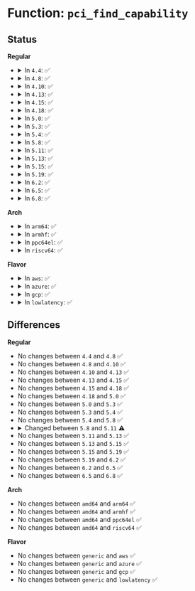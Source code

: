 # Function: <code>pci_find_capability</code>

## Status
<b>Regular</b>
<ul>
<li>
<details>
<summary>In <code>4.4</code>: ✅</summary>

```c
int pci_find_capability(struct pci_dev *dev, int cap);
```

**Collision:** Unique Global

**Inline:** No

**Transformation:** False

**Instances:**

```
In drivers/pci/pci.c (ffffffff81435000)
Location: drivers/pci/pci.c:237
Inline: False
Direct callers:
  - drivers/pci/access.c:pci_vpd_pci22_init
  - drivers/pci/probe.c:set_pcie_port_type
  - drivers/pci/probe.c:pci_cfg_space_size
  - drivers/pci/probe.c:pci_setup_device
  - drivers/pci/probe.c:pci_add_new_bus
  - drivers/pci/probe.c:pci_add_new_bus
  - drivers/pci/probe.c:pci_add_new_bus
  - drivers/pci/pci.c:pcix_get_mmrbc
  - drivers/pci/pci.c:pcix_get_max_mmrbc
  - drivers/pci/pci.c:pcix_set_mmrbc
  - drivers/pci/pci.c:pci_pm_init
  - drivers/pci/pci.c:pci_ea_init
  - drivers/pci/quirks.c:quirk_intel_qat_vf_cap
  - drivers/pci/quirks.c:quirk_intel_qat_vf_cap
  - drivers/virtio/virtio_pci_modern.c:virtio_pci_modern_probe
  - drivers/virtio/virtio_pci_modern.c:virtio_pci_modern_probe
  - drivers/virtio/virtio_pci_modern.c:virtio_pci_modern_probe
  - drivers/virtio/virtio_pci_modern.c:virtio_pci_modern_probe
  - drivers/char/agp/generic.c:agp_collect_device_status
  - drivers/char/agp/generic.c:agp_device_command
  - drivers/char/agp/isoch.c:agp_3_5_enable
  - drivers/char/agp/amd64-agp.c:agp_amd64_probe
  - drivers/char/agp/intel-agp.c:agp_intel_probe
  - drivers/char/agp/via-agp.c:agp_via_probe
  - drivers/usb/host/ehci-pci.c:ehci_pci_setup
```
**Symbols:**

```
ffffffff81435000-ffffffff81435073: pci_find_capability (STB_GLOBAL)
```
</details>
</li>
<li>
<details>
<summary>In <code>4.8</code>: ✅</summary>

```c
int pci_find_capability(struct pci_dev *dev, int cap);
```

**Collision:** Unique Global

**Inline:** No

**Transformation:** False

**Instances:**

```
In drivers/pci/pci.c (ffffffff81480960)
Location: drivers/pci/pci.c:258
Inline: False
Direct callers:
  - drivers/pci/access.c:pci_vpd_init
  - drivers/pci/probe.c:pci_device_add
  - drivers/pci/probe.c:pci_device_add
  - drivers/pci/probe.c:pci_setup_device
  - drivers/pci/probe.c:set_pcie_port_type
  - drivers/pci/probe.c:pci_add_new_bus
  - drivers/pci/probe.c:pci_add_new_bus
  - drivers/pci/probe.c:pci_add_new_bus
  - drivers/pci/pci.c:pcix_set_mmrbc
  - drivers/pci/pci.c:pcix_get_mmrbc
  - drivers/pci/pci.c:pcix_get_max_mmrbc
  - drivers/pci/pci.c:pci_ea_init
  - drivers/pci/pci.c:pci_pm_init
  - drivers/pci/quirks.c:quirk_intel_qat_vf_cap
  - drivers/pci/quirks.c:quirk_intel_qat_vf_cap
  - drivers/virtio/virtio_pci_modern.c:virtio_pci_modern_probe
  - drivers/virtio/virtio_pci_modern.c:virtio_pci_modern_probe
  - drivers/virtio/virtio_pci_modern.c:virtio_pci_modern_probe
  - drivers/virtio/virtio_pci_modern.c:virtio_pci_modern_probe
  - drivers/char/agp/generic.c:agp_device_command
  - drivers/char/agp/generic.c:agp_collect_device_status
  - drivers/char/agp/isoch.c:agp_3_5_enable
  - drivers/char/agp/amd64-agp.c:agp_amd64_probe
  - drivers/char/agp/intel-agp.c:agp_intel_probe
  - drivers/char/agp/via-agp.c:agp_via_probe
  - drivers/usb/host/ehci-pci.c:ehci_pci_setup
```
**Symbols:**

```
ffffffff81480960-ffffffff814809d3: pci_find_capability (STB_GLOBAL)
```
</details>
</li>
<li>
<details>
<summary>In <code>4.10</code>: ✅</summary>

```c
int pci_find_capability(struct pci_dev *dev, int cap);
```

**Collision:** Unique Global

**Inline:** No

**Transformation:** False

**Instances:**

```
In drivers/pci/pci.c (ffffffff814a2020)
Location: drivers/pci/pci.c:258
Inline: False
Direct callers:
  - drivers/pci/access.c:pci_vpd_init
  - drivers/pci/probe.c:pci_device_add
  - drivers/pci/probe.c:pci_device_add
  - drivers/pci/probe.c:pci_setup_device
  - drivers/pci/probe.c:set_pcie_port_type
  - drivers/pci/probe.c:pci_add_new_bus
  - drivers/pci/probe.c:pci_add_new_bus
  - drivers/pci/probe.c:pci_add_new_bus
  - drivers/pci/pci.c:pcix_set_mmrbc
  - drivers/pci/pci.c:pcix_get_mmrbc
  - drivers/pci/pci.c:pcix_get_max_mmrbc
  - drivers/pci/pci.c:pci_ea_init
  - drivers/pci/pci.c:pci_pm_init
  - drivers/pci/quirks.c:quirk_intel_qat_vf_cap
  - drivers/pci/quirks.c:quirk_intel_qat_vf_cap
  - drivers/virtio/virtio_pci_modern.c:virtio_pci_modern_probe
  - drivers/virtio/virtio_pci_modern.c:virtio_pci_modern_probe
  - drivers/virtio/virtio_pci_modern.c:virtio_pci_modern_probe
  - drivers/virtio/virtio_pci_modern.c:virtio_pci_modern_probe
  - drivers/char/agp/generic.c:agp_device_command
  - drivers/char/agp/generic.c:agp_collect_device_status
  - drivers/char/agp/isoch.c:agp_3_5_enable
  - drivers/char/agp/amd64-agp.c:agp_amd64_probe
  - drivers/char/agp/intel-agp.c:agp_intel_probe
  - drivers/char/agp/via-agp.c:agp_via_probe
  - drivers/usb/host/ehci-pci.c:ehci_pci_setup
```
**Symbols:**

```
ffffffff814a2020-ffffffff814a2093: pci_find_capability (STB_GLOBAL)
```
</details>
</li>
<li>
<details>
<summary>In <code>4.13</code>: ✅</summary>

```c
int pci_find_capability(struct pci_dev *dev, int cap);
```

**Collision:** Unique Global

**Inline:** No

**Transformation:** False

**Instances:**

```
In drivers/pci/pci.c (ffffffff814abdd0)
Location: drivers/pci/pci.c:260
Inline: False
Direct callers:
  - drivers/pci/access.c:pci_vpd_init
  - drivers/pci/probe.c:pci_device_add
  - drivers/pci/probe.c:pci_device_add
  - drivers/pci/probe.c:pci_configure_device
  - drivers/pci/probe.c:pci_setup_device
  - drivers/pci/probe.c:set_pcie_port_type
  - drivers/pci/probe.c:pci_add_new_bus
  - drivers/pci/probe.c:pci_add_new_bus
  - drivers/pci/probe.c:pci_add_new_bus
  - drivers/pci/pci.c:pcix_set_mmrbc
  - drivers/pci/pci.c:pcix_get_mmrbc
  - drivers/pci/pci.c:pcix_get_max_mmrbc
  - drivers/pci/pci.c:pci_af_flr
  - drivers/pci/pci.c:pci_ea_init
  - drivers/pci/pci.c:pci_pm_init
  - drivers/pci/quirks.c:quirk_intel_qat_vf_cap
  - drivers/pci/quirks.c:quirk_intel_qat_vf_cap
  - drivers/virtio/virtio_pci_modern.c:virtio_pci_modern_probe
  - drivers/virtio/virtio_pci_modern.c:virtio_pci_modern_probe
  - drivers/virtio/virtio_pci_modern.c:virtio_pci_modern_probe
  - drivers/virtio/virtio_pci_modern.c:virtio_pci_modern_probe
  - drivers/char/agp/generic.c:agp_device_command
  - drivers/char/agp/generic.c:agp_collect_device_status
  - drivers/char/agp/isoch.c:agp_3_5_enable
  - drivers/char/agp/amd64-agp.c:agp_amd64_probe
  - drivers/char/agp/intel-agp.c:agp_intel_probe
  - drivers/char/agp/via-agp.c:agp_via_probe
  - drivers/usb/host/ehci-pci.c:ehci_pci_setup
```
**Symbols:**

```
ffffffff814abdd0-ffffffff814abe43: pci_find_capability (STB_GLOBAL)
```
</details>
</li>
<li>
<details>
<summary>In <code>4.15</code>: ✅</summary>

```c
int pci_find_capability(struct pci_dev *dev, int cap);
```

**Collision:** Unique Global

**Inline:** No

**Transformation:** False

**Instances:**

```
In drivers/pci/pci.c (ffffffff814eaea0)
Location: drivers/pci/pci.c:261
Inline: False
Direct callers:
  - drivers/pci/access.c:pci_vpd_init
  - drivers/pci/probe.c:pci_device_add
  - drivers/pci/probe.c:pci_device_add
  - drivers/pci/probe.c:pci_configure_device
  - drivers/pci/probe.c:pci_setup_device
  - drivers/pci/probe.c:set_pcie_port_type
  - drivers/pci/probe.c:pci_add_new_bus
  - drivers/pci/probe.c:pci_add_new_bus
  - drivers/pci/probe.c:pci_add_new_bus
  - drivers/pci/pci.c:pcix_set_mmrbc
  - drivers/pci/pci.c:pcix_get_mmrbc
  - drivers/pci/pci.c:pcix_get_max_mmrbc
  - drivers/pci/pci.c:pci_af_flr
  - drivers/pci/pci.c:pci_ea_init
  - drivers/pci/pci.c:pci_pm_init
  - drivers/pci/quirks.c:quirk_intel_qat_vf_cap
  - drivers/pci/quirks.c:quirk_intel_qat_vf_cap
  - drivers/virtio/virtio_pci_modern.c:virtio_pci_modern_probe
  - drivers/virtio/virtio_pci_modern.c:virtio_pci_modern_probe
  - drivers/virtio/virtio_pci_modern.c:virtio_pci_modern_probe
  - drivers/virtio/virtio_pci_modern.c:virtio_pci_modern_probe
  - drivers/char/agp/generic.c:agp_device_command
  - drivers/char/agp/generic.c:agp_collect_device_status
  - drivers/char/agp/isoch.c:agp_3_5_enable
  - drivers/char/agp/amd64-agp.c:agp_amd64_probe
  - drivers/char/agp/intel-agp.c:agp_intel_probe
  - drivers/char/agp/via-agp.c:agp_via_probe
  - drivers/usb/host/ehci-pci.c:ehci_pci_setup
```
**Symbols:**

```
ffffffff814eaea0-ffffffff814eaf13: pci_find_capability (STB_GLOBAL)
```
</details>
</li>
<li>
<details>
<summary>In <code>4.18</code>: ✅</summary>

```c
int pci_find_capability(struct pci_dev *dev, int cap);
```

**Collision:** Unique Global

**Inline:** No

**Transformation:** False

**Instances:**

```
In drivers/pci/pci.c (ffffffff8151a450)
Location: drivers/pci/pci.c:273
Inline: False
Direct callers:
  - drivers/pci/probe.c:pci_device_add
  - drivers/pci/probe.c:pci_device_add
  - drivers/pci/probe.c:pci_configure_device
  - drivers/pci/probe.c:pci_setup_device
  - drivers/pci/probe.c:set_pcie_port_type
  - drivers/pci/probe.c:pci_add_new_bus
  - drivers/pci/probe.c:pci_add_new_bus
  - drivers/pci/probe.c:pci_add_new_bus
  - drivers/pci/probe.c:pci_add_new_bus
  - drivers/pci/pci.c:pcix_set_mmrbc
  - drivers/pci/pci.c:pcix_get_mmrbc
  - drivers/pci/pci.c:pcix_get_max_mmrbc
  - drivers/pci/pci.c:pci_af_flr
  - drivers/pci/pci.c:pci_ea_init
  - drivers/pci/pci.c:pci_pm_init
  - drivers/pci/vpd.c:pci_vpd_init
  - drivers/pci/quirks.c:quirk_intel_qat_vf_cap
  - drivers/pci/quirks.c:quirk_intel_qat_vf_cap
  - drivers/pci/hotplug/shpchp_hpc.c:shpc_init
  - drivers/pci/pci-acpi.c:shpchp_is_native
  - drivers/virtio/virtio_pci_modern.c:virtio_pci_modern_probe
  - drivers/virtio/virtio_pci_modern.c:virtio_pci_modern_probe
  - drivers/virtio/virtio_pci_modern.c:virtio_pci_modern_probe
  - drivers/virtio/virtio_pci_modern.c:virtio_pci_modern_probe
  - drivers/char/agp/generic.c:agp_device_command
  - drivers/char/agp/generic.c:agp_collect_device_status
  - drivers/char/agp/isoch.c:agp_3_5_enable
  - drivers/char/agp/amd64-agp.c:agp_amd64_probe
  - drivers/char/agp/intel-agp.c:agp_intel_probe
  - drivers/char/agp/via-agp.c:agp_via_probe
  - drivers/usb/host/ehci-pci.c:ehci_pci_setup
```
**Symbols:**

```
ffffffff8151a450-ffffffff8151a4c5: pci_find_capability (STB_GLOBAL)
```
</details>
</li>
<li>
<details>
<summary>In <code>5.0</code>: ✅</summary>

```c
int pci_find_capability(struct pci_dev *dev, int cap);
```

**Collision:** Unique Global

**Inline:** No

**Transformation:** False

**Instances:**

```
In drivers/pci/pci.c (ffffffff815301b0)
Location: drivers/pci/pci.c:439
Inline: False
Direct callers:
  - drivers/pci/probe.c:pci_device_add
  - drivers/pci/probe.c:pci_device_add
  - drivers/pci/probe.c:pci_configure_device
  - drivers/pci/probe.c:pci_setup_device
  - drivers/pci/probe.c:set_pcie_port_type
  - drivers/pci/probe.c:pci_add_new_bus
  - drivers/pci/probe.c:pci_add_new_bus
  - drivers/pci/probe.c:pci_add_new_bus
  - drivers/pci/probe.c:pci_add_new_bus
  - drivers/pci/pci.c:pcix_set_mmrbc
  - drivers/pci/pci.c:pcix_get_mmrbc
  - drivers/pci/pci.c:pcix_get_max_mmrbc
  - drivers/pci/pci.c:pci_af_flr
  - drivers/pci/pci.c:pci_ea_init
  - drivers/pci/pci.c:pci_pm_init
  - drivers/pci/vpd.c:pci_vpd_init
  - drivers/pci/quirks.c:quirk_intel_qat_vf_cap
  - drivers/pci/quirks.c:quirk_intel_qat_vf_cap
  - drivers/pci/hotplug/shpchp_hpc.c:shpc_init
  - drivers/virtio/virtio_pci_modern.c:virtio_pci_modern_probe
  - drivers/virtio/virtio_pci_modern.c:virtio_pci_modern_probe
  - drivers/virtio/virtio_pci_modern.c:virtio_pci_modern_probe
  - drivers/virtio/virtio_pci_modern.c:virtio_pci_modern_probe
  - drivers/char/agp/generic.c:agp_device_command
  - drivers/char/agp/generic.c:agp_collect_device_status
  - drivers/char/agp/isoch.c:agp_3_5_enable
  - drivers/char/agp/amd64-agp.c:agp_amd64_probe
  - drivers/char/agp/intel-agp.c:agp_intel_probe
  - drivers/char/agp/via-agp.c:agp_via_probe
  - drivers/usb/host/ehci-pci.c:ehci_pci_setup
```
**Symbols:**

```
ffffffff815301b0-ffffffff81530225: pci_find_capability (STB_GLOBAL)
```
</details>
</li>
<li>
<details>
<summary>In <code>5.3</code>: ✅</summary>

```c
int pci_find_capability(struct pci_dev *dev, int cap);
```

**Collision:** Unique Global

**Inline:** No

**Transformation:** False

**Instances:**

```
In drivers/pci/pci.c (ffffffff8155f990)
Location: drivers/pci/pci.c:439
Inline: False
Direct callers:
  - drivers/pci/probe.c:pci_device_add
  - drivers/pci/probe.c:pci_device_add
  - drivers/pci/probe.c:program_hpx_type3
  - drivers/pci/probe.c:pci_setup_device
  - drivers/pci/probe.c:set_pcie_port_type
  - drivers/pci/probe.c:pci_scan_bridge_extend
  - drivers/pci/probe.c:pci_add_new_bus
  - drivers/pci/probe.c:pci_add_new_bus
  - drivers/pci/probe.c:pci_add_new_bus
  - drivers/pci/probe.c:pci_add_new_bus
  - drivers/pci/pci.c:pcix_set_mmrbc
  - drivers/pci/pci.c:pcix_get_mmrbc
  - drivers/pci/pci.c:pcix_get_max_mmrbc
  - drivers/pci/pci.c:pci_af_flr
  - drivers/pci/pci.c:pci_ea_init
  - drivers/pci/pci.c:pci_pm_init
  - drivers/pci/vpd.c:pci_vpd_init
  - drivers/pci/quirks.c:quirk_intel_qat_vf_cap
  - drivers/pci/quirks.c:quirk_intel_qat_vf_cap
  - drivers/pci/hotplug/shpchp_hpc.c:shpc_init
  - drivers/virtio/virtio_pci_modern.c:virtio_pci_modern_probe
  - drivers/virtio/virtio_pci_modern.c:virtio_pci_modern_probe
  - drivers/virtio/virtio_pci_modern.c:virtio_pci_modern_probe
  - drivers/virtio/virtio_pci_modern.c:virtio_pci_modern_probe
  - drivers/char/agp/generic.c:agp_device_command
  - drivers/char/agp/generic.c:agp_collect_device_status
  - drivers/char/agp/isoch.c:agp_3_5_enable
  - drivers/char/agp/amd64-agp.c:agp_amd64_probe
  - drivers/char/agp/intel-agp.c:agp_intel_probe
  - drivers/char/agp/via-agp.c:agp_via_probe
  - drivers/usb/host/ehci-pci.c:ehci_pci_setup
```
**Symbols:**

```
ffffffff8155f990-ffffffff8155fa05: pci_find_capability (STB_GLOBAL)
```
</details>
</li>
<li>
<details>
<summary>In <code>5.4</code>: ✅</summary>

```c
int pci_find_capability(struct pci_dev *dev, int cap);
```

**Collision:** Unique Global

**Inline:** No

**Transformation:** False

**Instances:**

```
In drivers/pci/pci.c (ffffffff81580ad0)
Location: drivers/pci/pci.c:439
Inline: False
Direct callers:
  - drivers/pci/probe.c:pci_device_add
  - drivers/pci/probe.c:pci_device_add
  - drivers/pci/probe.c:pci_setup_device
  - drivers/pci/probe.c:set_pcie_port_type
  - drivers/pci/probe.c:pci_scan_bridge_extend
  - drivers/pci/probe.c:pci_add_new_bus
  - drivers/pci/probe.c:pci_add_new_bus
  - drivers/pci/probe.c:pci_add_new_bus
  - drivers/pci/probe.c:pci_add_new_bus
  - drivers/pci/pci.c:pcix_set_mmrbc
  - drivers/pci/pci.c:pcix_get_mmrbc
  - drivers/pci/pci.c:pcix_get_max_mmrbc
  - drivers/pci/pci.c:pci_af_flr
  - drivers/pci/pci.c:pci_ea_init
  - drivers/pci/pci.c:pci_pm_init
  - drivers/pci/vpd.c:pci_vpd_init
  - drivers/pci/pci-acpi.c:pci_acpi_program_hp_params
  - drivers/pci/quirks.c:quirk_intel_qat_vf_cap
  - drivers/pci/quirks.c:quirk_intel_qat_vf_cap
  - drivers/pci/hotplug/shpchp_hpc.c:shpc_init
  - drivers/virtio/virtio_pci_modern.c:virtio_pci_modern_probe
  - drivers/virtio/virtio_pci_modern.c:virtio_pci_modern_probe
  - drivers/virtio/virtio_pci_modern.c:virtio_pci_modern_probe
  - drivers/virtio/virtio_pci_modern.c:virtio_pci_modern_probe
  - drivers/char/agp/generic.c:agp_device_command
  - drivers/char/agp/generic.c:agp_collect_device_status
  - drivers/char/agp/isoch.c:agp_3_5_enable
  - drivers/char/agp/amd64-agp.c:agp_amd64_probe
  - drivers/char/agp/intel-agp.c:agp_intel_probe
  - drivers/char/agp/via-agp.c:agp_via_probe
  - drivers/usb/host/ehci-pci.c:ehci_pci_setup
```
**Symbols:**

```
ffffffff81580ad0-ffffffff81580b45: pci_find_capability (STB_GLOBAL)
```
</details>
</li>
<li>
<details>
<summary>In <code>5.8</code>: ✅</summary>

```c
int pci_find_capability(struct pci_dev *dev, int cap);
```

**Collision:** Unique Global

**Inline:** No

**Transformation:** False

**Instances:**

```
In drivers/pci/pci.c (ffffffff81626b10)
Location: drivers/pci/pci.c:471
Inline: False
Direct callers:
  - drivers/pci/probe.c:pci_setup_device
  - drivers/pci/probe.c:pci_msi_setup_pci_dev
  - drivers/pci/probe.c:pci_msi_setup_pci_dev
  - drivers/pci/probe.c:set_pcie_port_type
  - drivers/pci/probe.c:pci_scan_bridge_extend
  - drivers/pci/probe.c:pci_alloc_child_bus
  - drivers/pci/probe.c:pci_set_bus_speed
  - drivers/pci/probe.c:pci_set_bus_speed
  - drivers/pci/probe.c:pci_set_bus_speed
  - drivers/pci/pci.c:pcix_set_mmrbc
  - drivers/pci/pci.c:pcix_get_mmrbc
  - drivers/pci/pci.c:pcix_get_max_mmrbc
  - drivers/pci/pci.c:pci_af_flr
  - drivers/pci/pci.c:pci_ea_init
  - drivers/pci/pci.c:pci_pm_init
  - drivers/pci/pci.c:pci_save_state
  - drivers/pci/vpd.c:pci_vpd_init
  - drivers/pci/pci-acpi.c:acpi_run_hpx
  - drivers/pci/pci-acpi.c:program_hpx_type3_register
  - drivers/pci/quirks.c:quirk_intel_qat_vf_cap
  - drivers/pci/quirks.c:quirk_intel_qat_vf_cap
  - drivers/pci/hotplug/shpchp_core.c:shpc_probe
  - drivers/pci/hotplug/shpchp_hpc.c:shpc_init
  - drivers/virtio/virtio_pci_modern.c:virtio_pci_modern_probe
  - drivers/virtio/virtio_pci_modern.c:virtio_pci_modern_probe
  - drivers/virtio/virtio_pci_modern.c:virtio_pci_modern_probe
  - drivers/virtio/virtio_pci_modern.c:virtio_pci_modern_probe
  - drivers/char/agp/generic.c:agp_device_command
  - drivers/char/agp/generic.c:agp_collect_device_status
  - drivers/char/agp/isoch.c:agp_3_5_enable
  - drivers/char/agp/amd64-agp.c:agp_amd64_probe
  - drivers/char/agp/intel-agp.c:agp_intel_probe
  - drivers/char/agp/via-agp.c:agp_via_probe
  - drivers/usb/host/ehci-pci.c:ehci_pci_setup
```
**Symbols:**

```
ffffffff81626b10-ffffffff81626bac: pci_find_capability (STB_GLOBAL)
```
</details>
</li>
<li>
<details>
<summary>In <code>5.11</code>: ✅</summary>

```c
u8 pci_find_capability(struct pci_dev *dev, int cap);
```

**Collision:** Unique Global

**Inline:** No

**Transformation:** False

**Instances:**

```
In drivers/pci/pci.c (ffffffff8164c780)
Location: drivers/pci/pci.c:480
Inline: False
Direct callers:
  - drivers/pci/probe.c:pci_setup_device
  - drivers/pci/probe.c:set_pcie_port_type
  - drivers/pci/probe.c:pci_scan_bridge_extend
  - drivers/pci/probe.c:pci_alloc_child_bus
  - drivers/pci/probe.c:pci_set_bus_speed
  - drivers/pci/probe.c:pci_set_bus_speed
  - drivers/pci/probe.c:pci_set_bus_speed
  - drivers/pci/pci.c:pcix_set_mmrbc
  - drivers/pci/pci.c:pcix_get_mmrbc
  - drivers/pci/pci.c:pcix_get_max_mmrbc
  - drivers/pci/pci.c:pci_af_flr
  - drivers/pci/pci.c:pci_ea_init
  - drivers/pci/pci.c:pci_pm_init
  - drivers/pci/pci.c:pci_save_state
  - drivers/pci/vpd.c:pci_vpd_init
  - drivers/pci/msi.c:pci_msix_init
  - drivers/pci/msi.c:pci_msi_init
  - drivers/pci/pci-acpi.c:acpi_run_hpx
  - drivers/pci/pci-acpi.c:program_hpx_type3_register
  - drivers/pci/quirks.c:quirk_intel_qat_vf_cap
  - drivers/pci/quirks.c:quirk_intel_qat_vf_cap
  - drivers/pci/hotplug/shpchp_core.c:shpc_probe
  - drivers/pci/hotplug/shpchp_hpc.c:shpc_init
  - drivers/virtio/virtio_pci_modern.c:virtio_pci_modern_probe
  - drivers/virtio/virtio_pci_modern.c:virtio_pci_modern_probe
  - drivers/virtio/virtio_pci_modern.c:virtio_pci_modern_probe
  - drivers/virtio/virtio_pci_modern.c:virtio_pci_modern_probe
  - drivers/virtio/virtio_pci_modern.c:virtio_pci_find_shm_cap
  - drivers/char/agp/generic.c:agp_device_command
  - drivers/char/agp/generic.c:agp_collect_device_status
  - drivers/char/agp/isoch.c:agp_3_5_enable
  - drivers/char/agp/amd64-agp.c:agp_amd64_probe
  - drivers/char/agp/intel-agp.c:agp_intel_probe
  - drivers/char/agp/via-agp.c:agp_via_probe
  - drivers/usb/host/ehci-pci.c:ehci_pci_setup
```
**Symbols:**

```
ffffffff8164c780-ffffffff8164c81c: pci_find_capability (STB_GLOBAL)
```
</details>
</li>
<li>
<details>
<summary>In <code>5.13</code>: ✅</summary>

```c
u8 pci_find_capability(struct pci_dev *dev, int cap);
```

**Collision:** Unique Global

**Inline:** No

**Transformation:** False

**Instances:**

```
In drivers/pci/pci.c (ffffffff8162f300)
Location: drivers/pci/pci.c:480
Inline: False
Direct callers:
  - arch/x86/hyperv/irqdomain.c:hv_build_pci_dev_id
  - drivers/pci/probe.c:pci_setup_device
  - drivers/pci/probe.c:set_pcie_port_type
  - drivers/pci/probe.c:pci_scan_bridge_extend
  - drivers/pci/probe.c:pci_alloc_child_bus
  - drivers/pci/probe.c:pci_set_bus_speed
  - drivers/pci/probe.c:pci_set_bus_speed
  - drivers/pci/probe.c:pci_set_bus_speed
  - drivers/pci/pci.c:pcix_set_mmrbc
  - drivers/pci/pci.c:pcix_get_mmrbc
  - drivers/pci/pci.c:pcix_get_max_mmrbc
  - drivers/pci/pci.c:pci_af_flr
  - drivers/pci/pci.c:pci_ea_init
  - drivers/pci/pci.c:pci_pm_init
  - drivers/pci/pci.c:pci_save_state
  - drivers/pci/vpd.c:pci_vpd_init
  - drivers/pci/msi.c:pci_msix_init
  - drivers/pci/msi.c:pci_msi_init
  - drivers/pci/pci-acpi.c:acpi_run_hpx
  - drivers/pci/pci-acpi.c:program_hpx_type3_register
  - drivers/pci/quirks.c:quirk_intel_qat_vf_cap
  - drivers/pci/quirks.c:quirk_intel_qat_vf_cap
  - drivers/pci/hotplug/shpchp_core.c:shpc_probe
  - drivers/pci/hotplug/shpchp_hpc.c:shpc_init
  - drivers/virtio/virtio_pci_modern_dev.c:vp_modern_probe
  - drivers/virtio/virtio_pci_modern_dev.c:vp_modern_probe
  - drivers/virtio/virtio_pci_modern_dev.c:vp_modern_probe
  - drivers/virtio/virtio_pci_modern_dev.c:vp_modern_probe
  - drivers/virtio/virtio_pci_modern.c:vp_get_shm_region
  - drivers/char/agp/generic.c:agp_device_command
  - drivers/char/agp/generic.c:agp_collect_device_status
  - drivers/char/agp/isoch.c:agp_3_5_enable
  - drivers/char/agp/amd64-agp.c:agp_amd64_probe
  - drivers/char/agp/intel-agp.c:agp_intel_probe
  - drivers/char/agp/via-agp.c:agp_via_probe
  - drivers/usb/host/ehci-pci.c:ehci_pci_setup
```
**Symbols:**

```
ffffffff8162f300-ffffffff8162f39c: pci_find_capability (STB_GLOBAL)
```
</details>
</li>
<li>
<details>
<summary>In <code>5.15</code>: ✅</summary>

```c
u8 pci_find_capability(struct pci_dev *dev, int cap);
```

**Collision:** Unique Global

**Inline:** No

**Transformation:** False

**Instances:**

```
In drivers/pci/pci.c (ffffffff8169ee90)
Location: drivers/pci/pci.c:490
Inline: False
Direct callers:
  - arch/x86/hyperv/irqdomain.c:hv_build_pci_dev_id
  - drivers/pci/probe.c:pci_setup_device
  - drivers/pci/probe.c:set_pcie_port_type
  - drivers/pci/probe.c:pci_scan_bridge_extend
  - drivers/pci/probe.c:pci_alloc_child_bus
  - drivers/pci/probe.c:pci_set_bus_speed
  - drivers/pci/probe.c:pci_set_bus_speed
  - drivers/pci/probe.c:pci_set_bus_speed
  - drivers/pci/pci.c:pcix_set_mmrbc
  - drivers/pci/pci.c:pcix_get_mmrbc
  - drivers/pci/pci.c:pcix_get_max_mmrbc
  - drivers/pci/pci.c:pci_af_flr
  - drivers/pci/pci.c:pci_ea_init
  - drivers/pci/pci.c:pci_pm_init
  - drivers/pci/pci.c:pci_save_state
  - drivers/pci/vpd.c:pci_vpd_init
  - drivers/pci/msi.c:pci_msix_init
  - drivers/pci/msi.c:pci_msi_init
  - drivers/pci/pci-acpi.c:acpi_run_hpx
  - drivers/pci/pci-acpi.c:program_hpx_type3_register
  - drivers/pci/quirks.c:quirk_intel_qat_vf_cap
  - drivers/pci/quirks.c:quirk_intel_qat_vf_cap
  - drivers/pci/hotplug/shpchp_core.c:shpc_probe
  - drivers/pci/hotplug/shpchp_hpc.c:shpc_init
  - drivers/virtio/virtio_pci_modern_dev.c:vp_modern_probe
  - drivers/virtio/virtio_pci_modern_dev.c:vp_modern_probe
  - drivers/virtio/virtio_pci_modern_dev.c:vp_modern_probe
  - drivers/virtio/virtio_pci_modern_dev.c:vp_modern_probe
  - drivers/virtio/virtio_pci_modern.c:vp_get_shm_region
  - drivers/char/agp/generic.c:agp_device_command
  - drivers/char/agp/generic.c:agp_collect_device_status
  - drivers/char/agp/isoch.c:agp_3_5_enable
  - drivers/char/agp/amd64-agp.c:agp_amd64_probe
  - drivers/char/agp/intel-agp.c:agp_intel_probe
  - drivers/char/agp/via-agp.c:agp_via_probe
  - drivers/usb/host/ehci-pci.c:ehci_pci_setup
```
**Symbols:**

```
ffffffff8169ee90-ffffffff8169ef2c: pci_find_capability (STB_GLOBAL)
```
</details>
</li>
<li>
<details>
<summary>In <code>5.19</code>: ✅</summary>

```c
u8 pci_find_capability(struct pci_dev *dev, int cap);
```

**Collision:** Unique Global

**Inline:** No

**Transformation:** False

**Instances:**

```
In drivers/pci/pci.c (ffffffff817c1580)
Location: drivers/pci/pci.c:507
Inline: False
Direct callers:
  - arch/x86/hyperv/irqdomain.c:hv_build_pci_dev_id
  - drivers/pci/probe.c:pci_setup_device
  - drivers/pci/probe.c:pci_cfg_space_size
  - drivers/pci/probe.c:set_pcie_port_type
  - drivers/pci/probe.c:pci_scan_bridge_extend
  - drivers/pci/probe.c:pci_alloc_child_bus
  - drivers/pci/probe.c:pci_set_bus_speed
  - drivers/pci/probe.c:pci_set_bus_speed
  - drivers/pci/probe.c:pci_set_bus_speed
  - drivers/pci/pci.c:pcix_set_mmrbc
  - drivers/pci/pci.c:pcix_get_mmrbc
  - drivers/pci/pci.c:pcix_get_max_mmrbc
  - drivers/pci/pci.c:pci_af_flr
  - drivers/pci/pci.c:_pci_add_cap_save_buffer
  - drivers/pci/pci.c:pci_ea_init
  - drivers/pci/pci.c:pci_pm_init
  - drivers/pci/pci.c:pci_save_state
  - drivers/pci/vpd.c:pci_vpd_init
  - drivers/pci/msi/pcidev_msi.c:pci_msix_init
  - drivers/pci/msi/pcidev_msi.c:pci_msi_init
  - drivers/pci/pci-acpi.c:acpi_run_hpx
  - drivers/pci/pci-acpi.c:program_hpx_type3_register
  - drivers/pci/quirks.c:quirk_intel_qat_vf_cap
  - drivers/pci/quirks.c:quirk_intel_qat_vf_cap
  - drivers/pci/quirks.c:nvbridge_check_legacy_irq_routing
  - drivers/pci/hotplug/shpchp_core.c:shpc_probe
  - drivers/pci/hotplug/shpchp_hpc.c:shpc_init
  - drivers/virtio/virtio_pci_modern_dev.c:vp_modern_probe
  - drivers/virtio/virtio_pci_modern_dev.c:vp_modern_probe
  - drivers/virtio/virtio_pci_modern_dev.c:vp_modern_probe
  - drivers/virtio/virtio_pci_modern_dev.c:vp_modern_probe
  - drivers/virtio/virtio_pci_modern.c:virtio_pci_find_shm_cap
  - drivers/char/agp/generic.c:agp_device_command
  - drivers/char/agp/generic.c:agp_collect_device_status
  - drivers/char/agp/isoch.c:agp_3_5_enable
  - drivers/char/agp/amd64-agp.c:agp_amd64_probe
  - drivers/char/agp/intel-agp.c:agp_intel_probe
  - drivers/char/agp/via-agp.c:agp_via_probe
  - drivers/usb/host/ehci-pci.c:ehci_pci_setup
```
**Symbols:**

```
ffffffff817c1580-ffffffff817c1631: pci_find_capability (STB_GLOBAL)
```
</details>
</li>
<li>
<details>
<summary>In <code>6.2</code>: ✅</summary>

```c
u8 pci_find_capability(struct pci_dev *dev, int cap);
```

**Collision:** Unique Global

**Inline:** No

**Transformation:** False

**Instances:**

```
In drivers/pci/pci.c (ffffffff818ddcf0)
Location: drivers/pci/pci.c:491
Inline: False
Direct callers:
  - arch/x86/hyperv/irqdomain.c:hv_build_pci_dev_id
  - drivers/pci/probe.c:pci_setup_device
  - drivers/pci/probe.c:pci_cfg_space_size
  - drivers/pci/probe.c:set_pcie_port_type
  - drivers/pci/probe.c:pci_scan_bridge_extend
  - drivers/pci/probe.c:pci_alloc_child_bus
  - drivers/pci/probe.c:pci_set_bus_speed
  - drivers/pci/probe.c:pci_set_bus_speed
  - drivers/pci/probe.c:pci_set_bus_speed
  - drivers/pci/pci.c:pcix_set_mmrbc
  - drivers/pci/pci.c:pcix_get_mmrbc
  - drivers/pci/pci.c:pcix_get_max_mmrbc
  - drivers/pci/pci.c:pci_af_flr
  - drivers/pci/pci.c:_pci_add_cap_save_buffer
  - drivers/pci/pci.c:pci_ea_init
  - drivers/pci/pci.c:pci_pm_init
  - drivers/pci/pci.c:pci_save_state
  - drivers/pci/vpd.c:pci_vpd_init
  - drivers/pci/msi/pcidev_msi.c:pci_msix_init
  - drivers/pci/msi/pcidev_msi.c:pci_msi_init
  - drivers/pci/pci-acpi.c:acpi_run_hpx
  - drivers/pci/pci-acpi.c:program_hpx_type3_register
  - drivers/pci/quirks.c:quirk_intel_qat_vf_cap
  - drivers/pci/quirks.c:quirk_intel_qat_vf_cap
  - drivers/pci/quirks.c:nvbridge_check_legacy_irq_routing
  - drivers/pci/hotplug/shpchp_core.c:shpc_probe
  - drivers/pci/hotplug/shpchp_hpc.c:shpc_init
  - drivers/virtio/virtio_pci_modern_dev.c:vp_modern_probe
  - drivers/virtio/virtio_pci_modern_dev.c:vp_modern_probe
  - drivers/virtio/virtio_pci_modern_dev.c:vp_modern_probe
  - drivers/virtio/virtio_pci_modern_dev.c:vp_modern_probe
  - drivers/virtio/virtio_pci_modern.c:virtio_pci_find_shm_cap
  - drivers/char/agp/generic.c:agp_device_command
  - drivers/char/agp/generic.c:agp_collect_device_status
  - drivers/char/agp/isoch.c:agp_3_5_enable
  - drivers/char/agp/amd64-agp.c:agp_amd64_probe
  - drivers/char/agp/intel-agp.c:agp_intel_probe
  - drivers/char/agp/via-agp.c:agp_via_probe
  - drivers/usb/host/ehci-pci.c:ehci_pci_setup
```
**Symbols:**

```
ffffffff818ddcf0-ffffffff818ddda1: pci_find_capability (STB_GLOBAL)
```
</details>
</li>
<li>
<details>
<summary>In <code>6.5</code>: ✅</summary>

```c
u8 pci_find_capability(struct pci_dev *dev, int cap);
```

**Collision:** Unique Global

**Inline:** No

**Transformation:** False

**Instances:**

```
In drivers/pci/pci.c (ffffffff81921150)
Location: drivers/pci/pci.c:506
Inline: False
Direct callers:
  - arch/x86/hyperv/irqdomain.c:hv_build_pci_dev_id
  - drivers/pci/probe.c:pci_setup_device
  - drivers/pci/probe.c:pci_cfg_space_size
  - drivers/pci/probe.c:set_pcie_port_type
  - drivers/pci/probe.c:pci_scan_bridge_extend
  - drivers/pci/probe.c:pci_alloc_child_bus
  - drivers/pci/probe.c:pci_set_bus_speed
  - drivers/pci/probe.c:pci_set_bus_speed
  - drivers/pci/probe.c:pci_set_bus_speed
  - drivers/pci/pci.c:pcix_set_mmrbc
  - drivers/pci/pci.c:pcix_get_mmrbc
  - drivers/pci/pci.c:pcix_get_max_mmrbc
  - drivers/pci/pci.c:pci_af_flr
  - drivers/pci/pci.c:_pci_add_cap_save_buffer
  - drivers/pci/pci.c:pci_ea_init
  - drivers/pci/pci.c:pci_pm_init
  - drivers/pci/pci.c:pci_save_state
  - drivers/pci/vpd.c:pci_vpd_init
  - drivers/pci/msi/pcidev_msi.c:pci_msix_init
  - drivers/pci/msi/pcidev_msi.c:pci_msi_init
  - drivers/pci/pci-acpi.c:acpi_run_hpx
  - drivers/pci/pci-acpi.c:program_hpx_type3_register
  - drivers/pci/quirks.c:quirk_intel_qat_vf_cap
  - drivers/pci/quirks.c:quirk_intel_qat_vf_cap
  - drivers/pci/quirks.c:nvbridge_check_legacy_irq_routing
  - drivers/pci/hotplug/shpchp_core.c:shpc_probe
  - drivers/pci/hotplug/shpchp_hpc.c:shpc_init
  - drivers/virtio/virtio_pci_modern_dev.c:vp_modern_probe
  - drivers/virtio/virtio_pci_modern_dev.c:vp_modern_probe
  - drivers/virtio/virtio_pci_modern_dev.c:vp_modern_probe
  - drivers/virtio/virtio_pci_modern_dev.c:vp_modern_probe
  - drivers/virtio/virtio_pci_modern.c:virtio_pci_find_shm_cap
  - drivers/char/agp/generic.c:agp_device_command
  - drivers/char/agp/generic.c:agp_collect_device_status
  - drivers/char/agp/isoch.c:agp_3_5_enable
  - drivers/char/agp/amd64-agp.c:agp_amd64_probe
  - drivers/char/agp/intel-agp.c:agp_intel_probe
  - drivers/char/agp/via-agp.c:agp_via_probe
  - drivers/usb/host/ehci-pci.c:ehci_pci_setup
```
**Symbols:**

```
ffffffff81921150-ffffffff81921201: pci_find_capability (STB_GLOBAL)
```
</details>
</li>
<li>
<details>
<summary>In <code>6.8</code>: ✅</summary>

```c
u8 pci_find_capability(struct pci_dev *dev, int cap);
```

**Collision:** Unique Global

**Inline:** No

**Transformation:** False

**Instances:**

```
In drivers/pci/pci.c (ffffffff819692f0)
Location: drivers/pci/pci.c:506
Inline: False
Direct callers:
  - arch/x86/hyperv/irqdomain.c:hv_build_pci_dev_id
  - drivers/pci/probe.c:pci_setup_device
  - drivers/pci/probe.c:pci_cfg_space_size
  - drivers/pci/probe.c:set_pcie_port_type
  - drivers/pci/probe.c:pci_scan_bridge_extend
  - drivers/pci/probe.c:pci_alloc_child_bus
  - drivers/pci/probe.c:pci_set_bus_speed
  - drivers/pci/probe.c:pci_set_bus_speed
  - drivers/pci/probe.c:pci_set_bus_speed
  - drivers/pci/pci.c:pcix_set_mmrbc
  - drivers/pci/pci.c:pcix_get_mmrbc
  - drivers/pci/pci.c:pcix_get_max_mmrbc
  - drivers/pci/pci.c:pci_af_flr
  - drivers/pci/pci.c:_pci_add_cap_save_buffer
  - drivers/pci/pci.c:pci_ea_init
  - drivers/pci/pci.c:pci_pm_init
  - drivers/pci/pci.c:pci_save_state
  - drivers/pci/vpd.c:pci_vpd_init
  - drivers/pci/msi/pcidev_msi.c:pci_msix_init
  - drivers/pci/msi/pcidev_msi.c:pci_msi_init
  - drivers/pci/pci-acpi.c:acpi_run_hpx
  - drivers/pci/pci-acpi.c:program_hpx_type3_register
  - drivers/pci/quirks.c:quirk_intel_qat_vf_cap
  - drivers/pci/quirks.c:quirk_intel_qat_vf_cap
  - drivers/pci/quirks.c:nvbridge_check_legacy_irq_routing
  - drivers/pci/hotplug/shpchp_core.c:shpc_probe
  - drivers/pci/hotplug/shpchp_hpc.c:shpc_init
  - drivers/virtio/virtio_pci_modern_dev.c:vp_modern_probe
  - drivers/virtio/virtio_pci_modern_dev.c:vp_modern_probe
  - drivers/virtio/virtio_pci_modern_dev.c:vp_modern_probe
  - drivers/virtio/virtio_pci_modern_dev.c:vp_modern_probe
  - drivers/virtio/virtio_pci_modern.c:virtio_pci_find_shm_cap
  - drivers/char/agp/generic.c:agp_device_command
  - drivers/char/agp/generic.c:agp_collect_device_status
  - drivers/char/agp/isoch.c:agp_3_5_enable
  - drivers/char/agp/amd64-agp.c:agp_amd64_probe
  - drivers/char/agp/intel-agp.c:agp_intel_probe
  - drivers/char/agp/via-agp.c:agp_via_probe
  - drivers/usb/host/ehci-pci.c:ehci_pci_setup
```
**Symbols:**

```
ffffffff819692f0-ffffffff819693a1: pci_find_capability (STB_GLOBAL)
```
</details>
</li>
</ul>
<b>Arch</b>
<ul>
<li>
<details>
<summary>In <code>arm64</code>: ✅</summary>

```c
int pci_find_capability(struct pci_dev *dev, int cap);
```

**Collision:** Unique Global

**Inline:** No

**Transformation:** False

**Instances:**

```
In drivers/pci/pci.c (ffff8000106e38c0)
Location: drivers/pci/pci.c:439
Inline: False
Direct callers:
  - drivers/pci/probe.c:pci_device_add
  - drivers/pci/probe.c:pci_device_add
  - drivers/pci/probe.c:pci_setup_device
  - drivers/pci/probe.c:set_pcie_port_type
  - drivers/pci/probe.c:pci_scan_bridge_extend
  - drivers/pci/probe.c:pci_add_new_bus
  - drivers/pci/probe.c:pci_add_new_bus
  - drivers/pci/probe.c:pci_add_new_bus
  - drivers/pci/probe.c:pci_add_new_bus
  - drivers/pci/pci.c:pcix_set_mmrbc
  - drivers/pci/pci.c:pcix_get_mmrbc
  - drivers/pci/pci.c:pcix_get_max_mmrbc
  - drivers/pci/pci.c:pci_af_flr
  - drivers/pci/pci.c:pci_ea_init
  - drivers/pci/pci.c:pci_pm_init
  - drivers/pci/vpd.c:pci_vpd_init
  - drivers/pci/pci-acpi.c:pci_acpi_program_hp_params
  - drivers/pci/quirks.c:quirk_intel_qat_vf_cap
  - drivers/pci/quirks.c:quirk_intel_qat_vf_cap
  - drivers/pci/hotplug/shpchp_hpc.c:shpc_init
  - drivers/virtio/virtio_pci_modern.c:virtio_pci_modern_probe
  - drivers/virtio/virtio_pci_modern.c:virtio_pci_modern_probe
  - drivers/virtio/virtio_pci_modern.c:virtio_pci_modern_probe
  - drivers/virtio/virtio_pci_modern.c:virtio_pci_modern_probe
  - drivers/usb/host/ehci-pci.c:ehci_pci_setup
```
**Symbols:**

```
ffff8000106e38c0-ffff8000106e3958: pci_find_capability (STB_GLOBAL)
```
</details>
</li>
<li>
<details>
<summary>In <code>armhf</code>: ✅</summary>

```c
int pci_find_capability(struct pci_dev *dev, int cap);
```

**Collision:** Unique Global

**Inline:** No

**Transformation:** False

**Instances:**

```
In drivers/pci/pci.c (c087f770)
Location: drivers/pci/pci.c:439
Inline: False
Direct callers:
  - drivers/pci/probe.c:pci_device_add
  - drivers/pci/probe.c:pci_device_add
  - drivers/pci/probe.c:pci_setup_device
  - drivers/pci/probe.c:set_pcie_port_type
  - drivers/pci/probe.c:pci_scan_bridge_extend
  - drivers/pci/probe.c:pci_add_new_bus
  - drivers/pci/probe.c:pci_add_new_bus
  - drivers/pci/probe.c:pci_add_new_bus
  - drivers/pci/probe.c:pci_add_new_bus
  - drivers/pci/pci.c:pcix_set_mmrbc
  - drivers/pci/pci.c:pcix_get_mmrbc
  - drivers/pci/pci.c:pcix_get_max_mmrbc
  - drivers/pci/pci.c:pci_af_flr
  - drivers/pci/pci.c:pci_ea_init
  - drivers/pci/pci.c:pci_pm_init
  - drivers/pci/vpd.c:pci_vpd_init
  - drivers/pci/quirks.c:quirk_intel_qat_vf_cap
  - drivers/pci/quirks.c:quirk_intel_qat_vf_cap
  - drivers/virtio/virtio_pci_modern.c:virtio_pci_modern_probe
  - drivers/virtio/virtio_pci_modern.c:virtio_pci_modern_probe
  - drivers/virtio/virtio_pci_modern.c:virtio_pci_modern_probe
  - drivers/virtio/virtio_pci_modern.c:virtio_pci_modern_probe
  - drivers/usb/host/ehci-pci.c:ehci_pci_setup
```
**Symbols:**

```
c087f770-c087f808: pci_find_capability (STB_GLOBAL)
```
</details>
</li>
<li>
<details>
<summary>In <code>ppc64el</code>: ✅</summary>

```c
int pci_find_capability(struct pci_dev *dev, int cap);
```

**Collision:** Unique Global

**Inline:** No

**Transformation:** False

**Instances:**

```
In drivers/pci/pci.c (c00000000085da20)
Location: drivers/pci/pci.c:439
Inline: False
Direct callers:
  - drivers/pci/probe.c:pci_device_add
  - drivers/pci/probe.c:pci_device_add
  - drivers/pci/probe.c:pci_setup_device
  - drivers/pci/probe.c:set_pcie_port_type
  - drivers/pci/probe.c:pci_scan_bridge_extend
  - drivers/pci/probe.c:pci_add_new_bus
  - drivers/pci/probe.c:pci_add_new_bus
  - drivers/pci/probe.c:pci_add_new_bus
  - drivers/pci/probe.c:pci_add_new_bus
  - drivers/pci/pci.c:pcix_set_mmrbc
  - drivers/pci/pci.c:pcix_get_mmrbc
  - drivers/pci/pci.c:pcix_get_max_mmrbc
  - drivers/pci/pci.c:pci_af_flr
  - drivers/pci/pci.c:pci_ea_init
  - drivers/pci/pci.c:pci_pm_init
  - drivers/pci/vpd.c:pci_vpd_init
  - drivers/pci/quirks.c:quirk_intel_qat_vf_cap
  - drivers/pci/quirks.c:quirk_intel_qat_vf_cap
  - drivers/virtio/virtio_pci_modern.c:virtio_pci_modern_probe
  - drivers/virtio/virtio_pci_modern.c:virtio_pci_modern_probe
  - drivers/virtio/virtio_pci_modern.c:virtio_pci_modern_probe
  - drivers/virtio/virtio_pci_modern.c:virtio_pci_modern_probe
  - drivers/char/agp/generic.c:agp_device_command
  - drivers/char/agp/generic.c:agp_collect_device_status
  - drivers/char/agp/isoch.c:agp_3_5_enable
  - drivers/usb/host/ehci-pci.c:ehci_pci_setup
```
**Symbols:**

```
c00000000085da20-c00000000085dad0: pci_find_capability (STB_GLOBAL)
```
</details>
</li>
<li>
<details>
<summary>In <code>riscv64</code>: ✅</summary>

```c
int pci_find_capability(struct pci_dev *dev, int cap);
```

**Collision:** Unique Global

**Inline:** No

**Transformation:** False

**Instances:**

```
In drivers/pci/pci.c (ffffffe0004bae2e)
Location: drivers/pci/pci.c:439
Inline: False
Direct callers:
  - drivers/pci/probe.c:pci_device_add
  - drivers/pci/probe.c:pci_device_add
  - drivers/pci/probe.c:pci_setup_device
  - drivers/pci/probe.c:set_pcie_port_type
  - drivers/pci/probe.c:pci_scan_bridge_extend
  - drivers/pci/probe.c:pci_add_new_bus
  - drivers/pci/probe.c:pci_add_new_bus
  - drivers/pci/probe.c:pci_add_new_bus
  - drivers/pci/probe.c:pci_add_new_bus
  - drivers/pci/pci.c:pcix_set_mmrbc
  - drivers/pci/pci.c:pcix_get_mmrbc
  - drivers/pci/pci.c:pcix_get_max_mmrbc
  - drivers/pci/pci.c:pci_af_flr
  - drivers/pci/pci.c:pci_ea_init
  - drivers/pci/pci.c:pci_pm_init
  - drivers/pci/vpd.c:pci_vpd_init
  - drivers/pci/quirks.c:quirk_intel_qat_vf_cap
  - drivers/pci/quirks.c:quirk_intel_qat_vf_cap
  - drivers/pci/hotplug/shpchp_hpc.c:shpc_init
  - drivers/virtio/virtio_pci_modern.c:virtio_pci_modern_probe
  - drivers/virtio/virtio_pci_modern.c:virtio_pci_modern_probe
  - drivers/virtio/virtio_pci_modern.c:virtio_pci_modern_probe
  - drivers/virtio/virtio_pci_modern.c:virtio_pci_modern_probe
  - drivers/usb/host/ehci-pci.c:ehci_pci_setup
```
**Symbols:**

```
ffffffe0004bae2e-ffffffe0004bae98: pci_find_capability (STB_GLOBAL)
```
</details>
</li>
</ul>
<b>Flavor</b>
<ul>
<li>
<details>
<summary>In <code>aws</code>: ✅</summary>

```c
int pci_find_capability(struct pci_dev *dev, int cap);
```

**Collision:** Unique Global

**Inline:** No

**Transformation:** False

**Instances:**

```
In drivers/pci/pci.c (ffffffff81574ff0)
Location: drivers/pci/pci.c:439
Inline: False
Direct callers:
  - drivers/pci/probe.c:pci_device_add
  - drivers/pci/probe.c:pci_device_add
  - drivers/pci/probe.c:pci_setup_device
  - drivers/pci/probe.c:set_pcie_port_type
  - drivers/pci/probe.c:pci_scan_bridge_extend
  - drivers/pci/probe.c:pci_add_new_bus
  - drivers/pci/probe.c:pci_add_new_bus
  - drivers/pci/probe.c:pci_add_new_bus
  - drivers/pci/probe.c:pci_add_new_bus
  - drivers/pci/pci.c:pcix_set_mmrbc
  - drivers/pci/pci.c:pcix_get_mmrbc
  - drivers/pci/pci.c:pcix_get_max_mmrbc
  - drivers/pci/pci.c:pci_af_flr
  - drivers/pci/pci.c:pci_ea_init
  - drivers/pci/pci.c:pci_pm_init
  - drivers/pci/vpd.c:pci_vpd_init
  - drivers/pci/pci-acpi.c:pci_acpi_program_hp_params
  - drivers/pci/quirks.c:quirk_intel_qat_vf_cap
  - drivers/pci/quirks.c:quirk_intel_qat_vf_cap
  - drivers/pci/hotplug/shpchp_hpc.c:shpc_init
  - drivers/virtio/virtio_pci_modern.c:virtio_pci_modern_probe
  - drivers/virtio/virtio_pci_modern.c:virtio_pci_modern_probe
  - drivers/virtio/virtio_pci_modern.c:virtio_pci_modern_probe
  - drivers/virtio/virtio_pci_modern.c:virtio_pci_modern_probe
  - drivers/char/agp/generic.c:agp_device_command
  - drivers/char/agp/generic.c:agp_collect_device_status
  - drivers/char/agp/isoch.c:agp_3_5_enable
  - drivers/char/agp/amd64-agp.c:agp_amd64_probe
  - drivers/char/agp/intel-agp.c:agp_intel_probe
  - drivers/char/agp/via-agp.c:agp_via_probe
  - drivers/usb/host/ehci-pci.c:ehci_pci_setup
```
**Symbols:**

```
ffffffff81574ff0-ffffffff81575065: pci_find_capability (STB_GLOBAL)
```
</details>
</li>
<li>
<details>
<summary>In <code>azure</code>: ✅</summary>

```c
int pci_find_capability(struct pci_dev *dev, int cap);
```

**Collision:** Unique Global

**Inline:** No

**Transformation:** False

**Instances:**

```
In drivers/pci/pci.c (ffffffff81563750)
Location: drivers/pci/pci.c:439
Inline: False
Direct callers:
  - drivers/pci/probe.c:pci_device_add
  - drivers/pci/probe.c:pci_device_add
  - drivers/pci/probe.c:pci_setup_device
  - drivers/pci/probe.c:set_pcie_port_type
  - drivers/pci/probe.c:pci_scan_bridge_extend
  - drivers/pci/probe.c:pci_add_new_bus
  - drivers/pci/probe.c:pci_add_new_bus
  - drivers/pci/probe.c:pci_add_new_bus
  - drivers/pci/probe.c:pci_add_new_bus
  - drivers/pci/pci.c:pcix_set_mmrbc
  - drivers/pci/pci.c:pcix_get_mmrbc
  - drivers/pci/pci.c:pcix_get_max_mmrbc
  - drivers/pci/pci.c:pci_af_flr
  - drivers/pci/pci.c:pci_ea_init
  - drivers/pci/pci.c:pci_pm_init
  - drivers/pci/vpd.c:pci_vpd_init
  - drivers/pci/pci-acpi.c:pci_acpi_program_hp_params
  - drivers/pci/quirks.c:quirk_intel_qat_vf_cap
  - drivers/pci/quirks.c:quirk_intel_qat_vf_cap
  - drivers/pci/hotplug/shpchp_hpc.c:shpc_init
  - drivers/virtio/virtio_pci_modern.c:virtio_pci_modern_probe
  - drivers/virtio/virtio_pci_modern.c:virtio_pci_modern_probe
  - drivers/virtio/virtio_pci_modern.c:virtio_pci_modern_probe
  - drivers/virtio/virtio_pci_modern.c:virtio_pci_modern_probe
  - drivers/char/agp/generic.c:agp_device_command
  - drivers/char/agp/generic.c:agp_collect_device_status
  - drivers/char/agp/isoch.c:agp_3_5_enable
  - drivers/char/agp/amd64-agp.c:agp_amd64_probe
  - drivers/char/agp/intel-agp.c:agp_intel_probe
  - drivers/char/agp/via-agp.c:agp_via_probe
```
**Symbols:**

```
ffffffff81563750-ffffffff815637c5: pci_find_capability (STB_GLOBAL)
```
</details>
</li>
<li>
<details>
<summary>In <code>gcp</code>: ✅</summary>

```c
int pci_find_capability(struct pci_dev *dev, int cap);
```

**Collision:** Unique Global

**Inline:** No

**Transformation:** False

**Instances:**

```
In drivers/pci/pci.c (ffffffff81574820)
Location: drivers/pci/pci.c:439
Inline: False
Direct callers:
  - drivers/pci/probe.c:pci_device_add
  - drivers/pci/probe.c:pci_device_add
  - drivers/pci/probe.c:pci_setup_device
  - drivers/pci/probe.c:set_pcie_port_type
  - drivers/pci/probe.c:pci_scan_bridge_extend
  - drivers/pci/probe.c:pci_add_new_bus
  - drivers/pci/probe.c:pci_add_new_bus
  - drivers/pci/probe.c:pci_add_new_bus
  - drivers/pci/probe.c:pci_add_new_bus
  - drivers/pci/pci.c:pcix_set_mmrbc
  - drivers/pci/pci.c:pcix_get_mmrbc
  - drivers/pci/pci.c:pcix_get_max_mmrbc
  - drivers/pci/pci.c:pci_af_flr
  - drivers/pci/pci.c:pci_ea_init
  - drivers/pci/pci.c:pci_pm_init
  - drivers/pci/vpd.c:pci_vpd_init
  - drivers/pci/pci-acpi.c:pci_acpi_program_hp_params
  - drivers/pci/quirks.c:quirk_intel_qat_vf_cap
  - drivers/pci/quirks.c:quirk_intel_qat_vf_cap
  - drivers/pci/hotplug/shpchp_hpc.c:shpc_init
  - drivers/virtio/virtio_pci_modern.c:virtio_pci_modern_probe
  - drivers/virtio/virtio_pci_modern.c:virtio_pci_modern_probe
  - drivers/virtio/virtio_pci_modern.c:virtio_pci_modern_probe
  - drivers/virtio/virtio_pci_modern.c:virtio_pci_modern_probe
  - drivers/char/agp/generic.c:agp_device_command
  - drivers/char/agp/generic.c:agp_collect_device_status
  - drivers/char/agp/isoch.c:agp_3_5_enable
  - drivers/char/agp/amd64-agp.c:agp_amd64_probe
  - drivers/char/agp/intel-agp.c:agp_intel_probe
  - drivers/char/agp/via-agp.c:agp_via_probe
  - drivers/usb/host/ehci-pci.c:ehci_pci_setup
```
**Symbols:**

```
ffffffff81574820-ffffffff81574895: pci_find_capability (STB_GLOBAL)
```
</details>
</li>
<li>
<details>
<summary>In <code>lowlatency</code>: ✅</summary>

```c
int pci_find_capability(struct pci_dev *dev, int cap);
```

**Collision:** Unique Global

**Inline:** No

**Transformation:** False

**Instances:**

```
In drivers/pci/pci.c (ffffffff8158edf0)
Location: drivers/pci/pci.c:439
Inline: False
Direct callers:
  - drivers/pci/probe.c:pci_device_add
  - drivers/pci/probe.c:pci_device_add
  - drivers/pci/probe.c:pci_setup_device
  - drivers/pci/probe.c:set_pcie_port_type
  - drivers/pci/probe.c:pci_scan_bridge_extend
  - drivers/pci/probe.c:pci_add_new_bus
  - drivers/pci/probe.c:pci_add_new_bus
  - drivers/pci/probe.c:pci_add_new_bus
  - drivers/pci/probe.c:pci_add_new_bus
  - drivers/pci/pci.c:pcix_set_mmrbc
  - drivers/pci/pci.c:pcix_get_mmrbc
  - drivers/pci/pci.c:pcix_get_max_mmrbc
  - drivers/pci/pci.c:pci_af_flr
  - drivers/pci/pci.c:pci_ea_init
  - drivers/pci/pci.c:pci_pm_init
  - drivers/pci/vpd.c:pci_vpd_init
  - drivers/pci/pci-acpi.c:pci_acpi_program_hp_params
  - drivers/pci/quirks.c:quirk_intel_qat_vf_cap
  - drivers/pci/quirks.c:quirk_intel_qat_vf_cap
  - drivers/pci/hotplug/shpchp_hpc.c:shpc_init
  - drivers/virtio/virtio_pci_modern.c:virtio_pci_modern_probe
  - drivers/virtio/virtio_pci_modern.c:virtio_pci_modern_probe
  - drivers/virtio/virtio_pci_modern.c:virtio_pci_modern_probe
  - drivers/virtio/virtio_pci_modern.c:virtio_pci_modern_probe
  - drivers/char/agp/generic.c:agp_device_command
  - drivers/char/agp/generic.c:agp_collect_device_status
  - drivers/char/agp/isoch.c:agp_3_5_enable
  - drivers/char/agp/amd64-agp.c:agp_amd64_probe
  - drivers/char/agp/intel-agp.c:agp_intel_probe
  - drivers/char/agp/via-agp.c:agp_via_probe
  - drivers/usb/host/ehci-pci.c:ehci_pci_setup
```
**Symbols:**

```
ffffffff8158edf0-ffffffff8158ee65: pci_find_capability (STB_GLOBAL)
```
</details>
</li>
</ul>

## Differences
<b>Regular</b>
<ul>
<li>
No changes between <code>4.4</code> and <code>4.8</code> ✅
</li>
<li>
No changes between <code>4.8</code> and <code>4.10</code> ✅
</li>
<li>
No changes between <code>4.10</code> and <code>4.13</code> ✅
</li>
<li>
No changes between <code>4.13</code> and <code>4.15</code> ✅
</li>
<li>
No changes between <code>4.15</code> and <code>4.18</code> ✅
</li>
<li>
No changes between <code>4.18</code> and <code>5.0</code> ✅
</li>
<li>
No changes between <code>5.0</code> and <code>5.3</code> ✅
</li>
<li>
No changes between <code>5.3</code> and <code>5.4</code> ✅
</li>
<li>
No changes between <code>5.4</code> and <code>5.8</code> ✅
</li>
<li>
<details>
<summary>Changed between <code>5.8</code> and <code>5.11</code> ⚠️</summary>
<ul>
<li>
<b>Return type changed. </b>
<code>int</code> ➡️ <code>u8</code>
</li>
</ul>
</details>
</li>
<li>
No changes between <code>5.11</code> and <code>5.13</code> ✅
</li>
<li>
No changes between <code>5.13</code> and <code>5.15</code> ✅
</li>
<li>
No changes between <code>5.15</code> and <code>5.19</code> ✅
</li>
<li>
No changes between <code>5.19</code> and <code>6.2</code> ✅
</li>
<li>
No changes between <code>6.2</code> and <code>6.5</code> ✅
</li>
<li>
No changes between <code>6.5</code> and <code>6.8</code> ✅
</li>
</ul>
<b>Arch</b>
<ul>
<li>
No changes between <code>amd64</code> and <code>arm64</code> ✅
</li>
<li>
No changes between <code>amd64</code> and <code>armhf</code> ✅
</li>
<li>
No changes between <code>amd64</code> and <code>ppc64el</code> ✅
</li>
<li>
No changes between <code>amd64</code> and <code>riscv64</code> ✅
</li>
</ul>
<b>Flavor</b>
<ul>
<li>
No changes between <code>generic</code> and <code>aws</code> ✅
</li>
<li>
No changes between <code>generic</code> and <code>azure</code> ✅
</li>
<li>
No changes between <code>generic</code> and <code>gcp</code> ✅
</li>
<li>
No changes between <code>generic</code> and <code>lowlatency</code> ✅
</li>
</ul>

